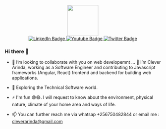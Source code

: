 


<div id="header" align="center">
  <img src="https://media.giphy.com/media/M9gbBd9nbDrOTu1Mqx/giphy.gif" width="100"/>
</div>

<div id="badges" align="center">
  <a href="https://www.linkedin.com/in/arinda-ivan-clever-03b24920a/">
    <img src="https://img.shields.io/badge/LinkedIn-blue?style=for-the-badge&logo=linkedin&logoColor=white" alt="LinkedIn Badge"/>
  </a>
  <a href="https://www.youtube.com/channel/UCzeRoLEkrk6aJZwLzeFeviA">
    <img src="https://img.shields.io/badge/YouTube-red?style=for-the-badge&logo=youtube&logoColor=white" alt="Youtube Badge"/>
  </a>
  <a href="https://twitter.com/WorkmateDevs">
    <img src="https://img.shields.io/badge/Twitter-blue?style=for-the-badge&logo=twitter&logoColor=white" alt="Twitter Badge"/>
  </a>
</div>

<!--<img align="center" src="https://komarev.com/ghpvc/?username=cleverclope&style=flat-square&color=blue" alt=""/> 

 <div align="center">
  <img src="https://media.giphy.com/media/dWesBcTLavkZuG35MI/giphy.gif" width="600" height="300"/>
</div> -->

### Hi there 👋
- 👯 I’m looking to collaborate with you on web developemnt ...
:telescope: I’m Clever Arinda, working as a Software Engineer and contributing to Javascript frameworks (Angular, React) frontend and backend for building web applications.

- :seedling: Exploring the Technical Software world.

- :zap: I'm fun 😄😄. I will request to know about the environment, physical nature, climate of your home area and ways of life.

- :mailbox: You can further reach me via whatsap +256750482844 or email me : cleverarinda@gmail.com


<!--
**cleverclope/cleverclope** is a ✨ _special_ ✨ repository because its `README.md` (this file) appears on your GitHub profile.

Here are some ideas to get you started:

- 🔭 I’m currently working on ...
- 🌱 I’m currently learning ...

- 🤔 I’m looking for help with ...
- 💬 Ask me about ...
- 📫 How to reach me: ...
- 😄 Pronouns: ...
- ⚡ Fun fact: ...
-->
